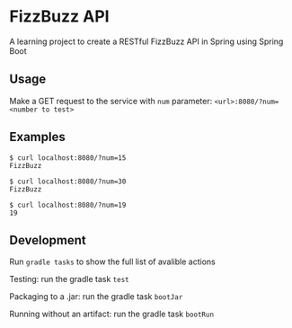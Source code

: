 # FizzBuzz API
A learning project to create a RESTful FizzBuzz API in Spring using Spring Boot

## Usage

Make a GET request to the service with `num` parameter: `<url>:8080/?num=<number to test>`

## Examples
```
$ curl localhost:8080/?num=15
FizzBuzz
```

```
$ curl localhost:8080/?num=30
FizzBuzz
```

```
$ curl localhost:8080/?num=19
19
```

## Development 

Run `gradle tasks` to show the full list of avalible actions



Testing: run the gradle task `test`

Packaging to a .jar: run the gradle task `bootJar`

Running without an artifact: run the gradle task `bootRun`
